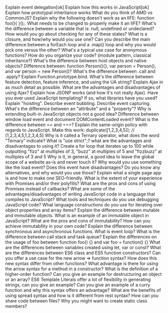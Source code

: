 
Explain event delegation[ok]
Explain how this works in JavaScript[ok]
Explain how prototypal inheritance works
What do you think of AMD vs CommonJS?
Explain why the following doesn't work as an IIFE: function foo(){ }();.
What needs to be changed to properly make it an IIFE?
What's the difference between a variable that is: null, undefined or undeclared?
How would you go about checking for any of these states?
What is a closure, and how/why would you use one?
Can you describe the main difference between a forEach loop and a .map() loop and why you would pick one versus the other?
What's a typical use case for anonymous functions?
How do you organize your code? (module pattern, classical inheritance?)
What's the difference between host objects and native objects?
Difference between: function Person(){}, var person = Person(), and var person = new Person()?
What's the difference between .call and .apply?
Explain Function.prototype.bind.
What's the difference between feature detection, feature inference, and using the UA string?
Explain Ajax in as much detail as possible.
What are the advantages and disadvantages of using Ajax?
Explain how JSONP works (and how it's not really Ajax).
Have you ever used JavaScript templating?
If so, what libraries have you used?
Explain "hoisting".
Describe event bubbling.
Describe event capturing.
What's the difference between an "attribute" and a "property"?
Why is extending built-in JavaScript objects not a good idea?
Difference between window load event and document DOMContentLoaded event?
What is the difference between == and ===?
Explain the same-origin policy with regards to JavaScript.
Make this work:
duplicate([1,2,3,4,5]); // [1,2,3,4,5,1,2,3,4,5]
Why is it called a Ternary operator, what does the word "Ternary" indicate?
What is "use strict";? what are the advantages and disadvantages to using it?
Create a for loop that iterates up to 100 while outputting "fizz" at multiples of 3, "buzz" at multiples of 5 and "fizzbuzz" at multiples of 3 and 5
Why is it, in general, a good idea to leave the global scope of a website as-is and never touch it?
Why would you use something like the load event? Does this event have disadvantages? Do you know any alternatives, and why would you use those?
Explain what a single page app is and how to make one SEO-friendly.
What is the extent of your experience with Promises and/or their polyfills?
What are the pros and cons of using Promises instead of callbacks?
What are some of the advantages/disadvantages of writing JavaScript code in a language that compiles to JavaScript?
What tools and techniques do you use debugging JavaScript code?
What language constructions do you use for iterating over object properties and array items?
Explain the difference between mutable and immutable objects.
What is an example of an immutable object in JavaScript?
What are the pros and cons of immutability?
How can you achieve immutability in your own code?
Explain the difference between synchronous and asynchronous functions.
What is event loop?
What is the difference between call stack and task queue?
Explain the differences on the usage of foo between function foo() {} and var foo = function() {}
What are the differences between variables created using let, var or const?
What are the differences between ES6 class and ES5 function constructors?
Can you offer a use case for the new arrow => function syntax? How does this new syntax differ from other functions?
What advantage is there for using the arrow syntax for a method in a constructor?
What is the definition of a higher-order function?
Can you give an example for destructuring an object or an array?
ES6 Template Literals offer a lot of flexibility in generating strings, can you give an example?
Can you give an example of a curry function and why this syntax offers an advantage?
What are the benefits of using spread syntax and how is it different from rest syntax?
How can you share code between files?
Why you might want to create static class members?
